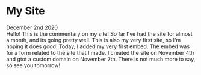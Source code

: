 # My Site
December 2nd 2020 <br>
Hello! This is the commentary on my site! So far I've had the site for almost a month, and its going pretty well. This is also my very first site, so I'm hoping it does good. Today, I added my very first embed. The embed was for a form related to the site that I made. I created the site on November 4th and gtot a custom domain on November 7th. There is not much more to say, so see you tomorrow!
